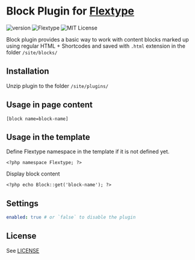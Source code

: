 # Block Plugin for [Flextype](http://flextype.org/)
![version](https://img.shields.io/badge/version-1.1.1-brightgreen.svg?style=flat-square)
![Flextype](https://img.shields.io/badge/Flextype-0.7.0-green.svg?style=flat-square)
![MIT License](https://img.shields.io/badge/license-MIT-blue.svg?style=flat-square)

Block plugin provides a basic way to work with content blocks marked up using regular HTML + Shortcodes and saved with `.html` extension in the folder `/site/blocks/`

## Installation
Unzip plugin to the folder `/site/plugins/`

## Usage in page content

```
[block name=block-name]
```

## Usage in the template

Define Flextype namespace in the template if it is not defined yet.
```
<?php namespace Flextype; ?>
```

Display block content
```
<?php echo Block::get('block-name'); ?>
```

## Settings

```yaml
enabled: true # or `false` to disable the plugin
```

## License
See [LICENSE](https://github.com/flextype-plugins/block/blob/master/LICENSE)
